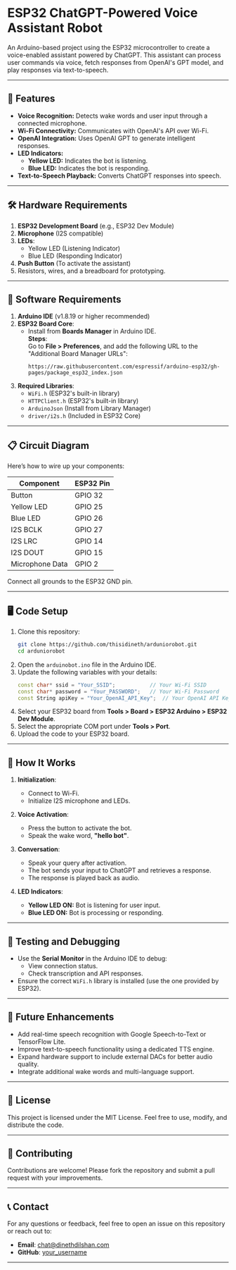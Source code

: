 

# ESP32 ChatGPT-Powered Voice Assistant Robot

An Arduino-based project using the ESP32 microcontroller to create a voice-enabled assistant powered by ChatGPT. This assistant can process user commands via voice, fetch responses from OpenAI's GPT model, and play responses via text-to-speech.

---

## 🚀 **Features**

- **Voice Recognition:** Detects wake words and user input through a connected microphone.
- **Wi-Fi Connectivity:** Communicates with OpenAI's API over Wi-Fi.
- **OpenAI Integration:** Uses OpenAI GPT to generate intelligent responses.
- **LED Indicators:**
  - **Yellow LED:** Indicates the bot is listening.
  - **Blue LED:** Indicates the bot is responding.
- **Text-to-Speech Playback:** Converts ChatGPT responses into speech.

---

## 🛠️ **Hardware Requirements**

1. **ESP32 Development Board** (e.g., ESP32 Dev Module)
2. **Microphone** (I2S compatible)
3. **LEDs**:
   - Yellow LED (Listening Indicator)
   - Blue LED (Responding Indicator)
4. **Push Button** (To activate the assistant)
5. Resistors, wires, and a breadboard for prototyping.

---

## 🧰 **Software Requirements**

1. **Arduino IDE** (v1.8.19 or higher recommended)
2. **ESP32 Board Core**:
   - Install from **Boards Manager** in Arduino IDE.  
     **Steps**:  
     Go to **File > Preferences**, and add the following URL to the "Additional Board Manager URLs":  
     ```
     https://raw.githubusercontent.com/espressif/arduino-esp32/gh-pages/package_esp32_index.json
     ```
3. **Required Libraries**:
   - `WiFi.h` (ESP32's built-in library)
   - `HTTPClient.h` (ESP32's built-in library)
   - `ArduinoJson` (Install from Library Manager)
   - `driver/i2s.h` (Included in ESP32 Core)

---

## 📋 **Circuit Diagram**

Here’s how to wire up your components:

| **Component**   | **ESP32 Pin** |
|------------------|---------------|
| Button           | GPIO 32       |
| Yellow LED       | GPIO 25       |
| Blue LED         | GPIO 26       |
| I2S BCLK         | GPIO 27       |
| I2S LRC          | GPIO 14       |
| I2S DOUT         | GPIO 15       |
| Microphone Data  | GPIO 2        |

Connect all grounds to the ESP32 GND pin.

---

## 🖥️ **Code Setup**

1. Clone this repository:
   ```bash
   git clone https://github.com/thisidineth/arduniorobot.git
   cd arduniorobot
   ```
2. Open the `arduinobot.ino` file in the Arduino IDE.
3. Update the following variables with your details:
   ```cpp
   const char* ssid = "Your_SSID";           // Your Wi-Fi SSID
   const char* password = "Your_PASSWORD";   // Your Wi-Fi Password
   const String apiKey = "Your_OpenAI_API_Key";  // Your OpenAI API Key
   ```
4. Select your ESP32 board from **Tools > Board > ESP32 Arduino > ESP32 Dev Module**.
5. Select the appropriate COM port under **Tools > Port**.
6. Upload the code to your ESP32 board.

---

## 📖 **How It Works**

1. **Initialization**:
   - Connect to Wi-Fi.
   - Initialize I2S microphone and LEDs.

2. **Voice Activation**:
   - Press the button to activate the bot.
   - Speak the wake word, **"hello bot"**.

3. **Conversation**:
   - Speak your query after activation.
   - The bot sends your input to ChatGPT and retrieves a response.
   - The response is played back as audio.

4. **LED Indicators**:
   - **Yellow LED ON:** Bot is listening for user input.
   - **Blue LED ON:** Bot is processing or responding.

---

## 🧪 **Testing and Debugging**

- Use the **Serial Monitor** in the Arduino IDE to debug:
  - View connection status.
  - Check transcription and API responses.
- Ensure the correct `WiFi.h` library is installed (use the one provided by ESP32).

---

## 📌 **Future Enhancements**

- Add real-time speech recognition with Google Speech-to-Text or TensorFlow Lite.
- Improve text-to-speech functionality using a dedicated TTS engine.
- Expand hardware support to include external DACs for better audio quality.
- Integrate additional wake words and multi-language support.

---

## 📜 **License**

This project is licensed under the MIT License. Feel free to use, modify, and distribute the code.

---

## 🤝 **Contributing**

Contributions are welcome! Please fork the repository and submit a pull request with your improvements.

---

## 📞 **Contact**

For any questions or feedback, feel free to open an issue on this repository or reach out to:
- **Email**: chat@dinethdilshan.com
- **GitHub**: [your_username](https://github.com/thisisineth)

---

